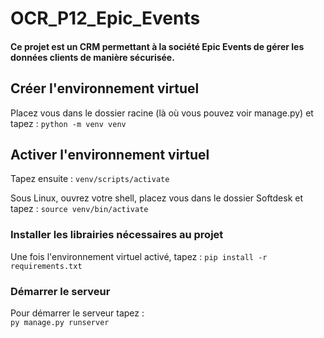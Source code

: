# OCR_P12_Epic_Events

#### Ce projet est un CRM permettant à la société Epic Events de gérer les données clients de manière sécurisée.

## Créer l'environnement virtuel
Placez vous dans le dossier racine (là où vous pouvez voir manage.py) et tapez :
`python -m venv venv`  

## Activer l'environnement virtuel

Tapez ensuite : 
`venv/scripts/activate`  

Sous Linux, ouvrez votre shell, placez vous dans le dossier Softdesk et tapez : 
`source venv/bin/activate`  

### Installer les librairies nécessaires au projet

Une fois l'environnement virtuel activé, tapez :
`pip install -r requirements.txt`  

### Démarrer le serveur

Pour démarrer le serveur tapez :             
`py manage.py runserver` 

